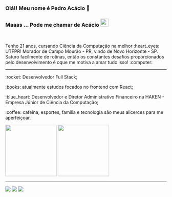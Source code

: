 ### Olá!!  Meu nome é Pedro Acácio 👋 
### Maaas ... Pode me chamar de Acácio <img src="https://user-images.githubusercontent.com/49293808/152688704-b8886a3c-9ba0-45c5-afb9-f8b92dd21a54.gif" width="25px" />

<br>
<div>
 <p>Tenho 21 anos, cursando Ciência da Computação na melhor :heart_eyes: UTFPR! Morador de Campo Mourão - PR, vindo de Novo Horizonte - SP. Saturo facilmente de rotinas, então os constantes desafios proporcionados pelo desenvolvimento é oque me motiva a amar tudo isso! :computer:</p>
</div>

<hr />

<div display="inline-block">
 <p align="left">:rocket: Desenvolvedor Full Stack;</p>
 <p align="left">:books: atualmente estudos focados no frontend com React;</p>
 <p align="left">:blue_heart: Desenvolvedor e Diretor Administrativo Financeiro na HAKEN - Empresa Júnior de Ciência da Computação;</p>
 <p align="left">:coffee: cafeína, esportes, família e tecnologia são meus alicerces para me aperfeiçoar.</p>
</div>




<div>
  <img height="160em"  position="right" src="https://github-readme-stats.vercel.app/api?username=acacio90&show_icons=true&theme=algolia&include_all_commits=true&count_private=true"/>
  <img height="160em" src="https://github-readme-stats.vercel.app/api/top-langs/?username=acacio90&theme=algolia"/>
</div>
<hr />
<div>
  <a href="https://www.instagram.com/pedro_acacio1/" target="_blank"><img src="https://img.shields.io/badge/-Instagram-%23E4405F?style=for-the-badge&logo=instagram&logoColor=white" target="_blank"></a>
  <a href = "mailto:pedrorodriguesnh@gmail.com"><img src="https://img.shields.io/badge/Gmail-D14836?style=for-the-badge&logo=gmail&logoColor=white" target="_blank"></a>
  <a href="https://www.linkedin.com/in/pedro-a-65228b128/" target="_blank"><img src="https://img.shields.io/badge/-LinkedIn-%230077B5?style=for-the-badge&logo=linkedin&logoColor=white" target="_blank"></a>   
</div>
